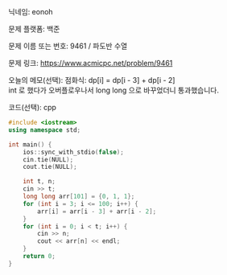 닉네임: eonoh

문제 플랫폼: 백준

문제 이름 또는 번호: 9461 / 파도반 수열

문제 링크: https://www.acmicpc.net/problem/9461

오늘의 메모(선택): 점화식: dp[i] = dp[i - 3] + dp[i - 2] <br>
int 로 했다가 오버플로우나서 long long 으로 바꾸었더니 통과했습니다.

코드(선택): cpp

```cpp
#include <iostream>
using namespace std;

int main() {
	ios::sync_with_stdio(false);
	cin.tie(NULL);
	cout.tie(NULL);

	int t, n;
	cin >> t;
	long long arr[101] = {0, 1, 1};
	for (int i = 3; i <= 100; i++) {
		arr[i] = arr[i - 3] + arr[i - 2];
	}
	for (int i = 0; i < t; i++) {
		cin >> n;
		cout << arr[n] << endl;
	}
	return 0;
}
```
